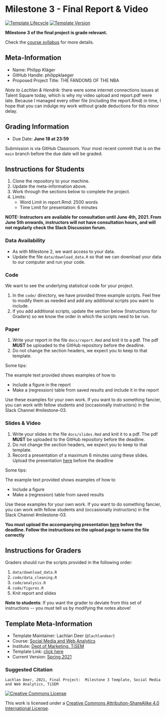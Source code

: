 # Milestone 3 - Final Report & Video

[![Template Lifecycle](https://img.shields.io/badge/lifecycle-maturing-blue.svg)](https://www.tidyverse.org/lifecycle/#maturing)
[![Template Version](https://img.shields.io/badge/version-2021-green.svg)]()

**Milestone 3 of the final project is grade relevant.**

Check the [course syllabus](https://tisem-digital-marketing.github.io/2021-smwa/assets/syllabus.pdf) for more details.

## Meta-Information

* Name: Philipp Kläger
* GitHub Handle: philippklaeger
* Proposed Project Title: THE FANDOMS OF THE NBA

*Note to Lachlan & Hendrik:* there were some internet connections issues at Talent Square today, which is why my video upload and report.pdf were late. Because I managed every other file (including the report.Rmd) in time, I hope that you can indulge my work without grade deductions for this minor delay.

## Grading Information

* Due Date: **June 18 at 23:59**

Submission is via GitHub Classroom.
Your most recent commit that is on the `main` branch before the due date will be graded.

## Instructions for Students

1. Clone the repository to your machine.
2. Update the meta-information above.
3. Work through the sections below to complete the project.
4. Limits:
   * Word Limit in report.Rmd: 2500 words
   * Time Limit for presentation: 6 minutes

**NOTE: Instructors are available for consultation until June 4th, 2021. From June 5th onwards, instructors will not have consultation hours, and will not regularly check the Slack Discussion forum.**

### Data Availability

* As with Milestone 2, we want access to your data.
* Update the file `data/download_data.R` so that we can download your data to our computer and run your code.

### Code

We want to see the underlying statistical code for your project.

1. In the `code/` directory, we have provided three example scripts. Feel free to modify them as needed and add any additional scripts you want to include.
2. If you add additional scripts, update the section below (Instructions for Graders) so we know the order in which the scripts need to be run.

### Paper

1. Write your report in the file `docs/report.Rmd` and knit it to a pdf. The pdf **MUST** be uploaded to the GitHub repository before the deadline.
2. Do not change the section headers, we expect you to keep to that template.

Some tips:

The example text provided shows examples of how to

* Include a figure in the report
* Make a (regression) table from saved results and include it in the report

Use these examples for your own work.
If you want to do something fancier, you can work with fellow students and (occasionally instructors) in the Slack Channel #milestone-03. 

### Slides & Video

1. Write your slides in the file `docs/slides.Rmd` and knit it to a pdf. The pdf **MUST** be uploaded to the GitHub repository before the deadline.
2. Do not change the section headers, we expect you to keep to that template.
3. Record a presentation of a maximum 6 minutes using these slides.
   Upload the presentation [here](https://forms.gle/tJ12bSoNKwQPMPb7A) before the deadline

Some tips:

The example text provided shows examples of how to

* Include a figure
* Make a (regression) table from saved results

Use these examples for your own work.
If you want to do something fancier, you can work with fellow students and (occasionally instructors) in the Slack Channel #milestone-03. 

**You must upload the accompanying presentation [here](https://forms.gle/tJ12bSoNKwQPMPb7A) before the deadline. Follow the instructions on the upload page to name the file correctly**

## Instructions for Graders

Graders should run the scripts provided in the following order:

1. `data/download_data.R`
2. `code/data_cleaning.R`
3. `code/analysis.R`
4. `code/figures.R`
5. Knit report and slides

**Note to students**: If you want the grader to deviate from this set of instructions -- you must tell us by modifying the notes above!

## Template Meta-Information

* Template Maintainer: Lachlan Deer (`@lachlandeer`)
* Course: [Social Media and Web Analytics](https://github.com/tisem-digital-marketing)
* Institute: [Dept of Marketing, TiSEM](https://www.tilburguniversity.edu/about/schools/economics-and-management/organization/departments/marketing)
* Template Link: [click here](https://github.com/tisem-digital-marketing/project-milestone-03)
* Current Version: [Spring 2021](https://tisem-digital-marketing.github.io/2021-smwa/)

### Suggested Citation

```
Lachlan Deer, 2021, Final Project:  Milestone 3 Template, Social Media and Web Analytics, TiSEM
```

<a rel="license" href="http://creativecommons.org/licenses/by-sa/4.0/"><img alt="Creative Commons License" style="border-width:0" src="https://i.creativecommons.org/l/by-sa/4.0/88x31.png" /></a><br />

This work is licensed under a <a rel="license" href="http://creativecommons.org/licenses/by-sa/4.0/">Creative Commons Attribution-ShareAlike 4.0 International License</a>.
